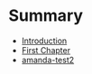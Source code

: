 # Summary

* [Introduction](README.md)
* [First Chapter](chapter1.md)
* [amanda-test2](amanda-test2.md)

